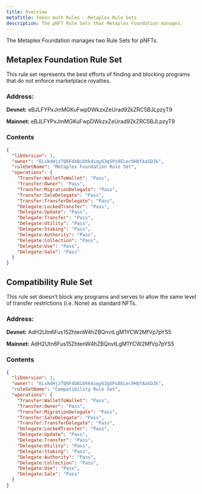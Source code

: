 ```yaml
---
title: Overview
metaTitle: Token Auth Rules - Metaplex Rule Sets
description: The pNFT Rule Sets that Metaplex Foundation manages.
---
```

The Metaplex Foundation manages two Rule Sets for pNFTs.

## Metaplex Foundation Rule Set
This rule set represents the best efforts of finding and blocking programs that do not enforce marketplace royalties.

### Address:
**Devnet:** eBJLFYPxJmMGKuFwpDWkzxZeUrad92kZRC5BJLpzyT9

**Mainnet:** eBJLFYPxJmMGKuFwpDWkzxZeUrad92kZRC5BJLpzyT9

### Contents
```json
{
  "libVersion": 1,
  "owner": "ELskdHjzTQ6F4bBibhk4iqy63gSPs8ELec9HbfAaSDJk",
  "ruleSetName": "Metaplex Foundation Rule Set",
  "operations": {
    "Transfer:WalletToWallet": "Pass",
    "Transfer:Owner": "Pass",
    "Transfer:MigrationDelegate": "Pass",
    "Transfer:SaleDelegate": "Pass",
    "Transfer:TransferDelegate": "Pass",
    "Delegate:LockedTransfer": "Pass",
    "Delegate:Update": "Pass",
    "Delegate:Transfer": "Pass",
    "Delegate:Utility": "Pass",
    "Delegate:Staking": "Pass",
    "Delegate:Authority": "Pass",
    "Delegate:Collection": "Pass",
    "Delegate:Use": "Pass",
    "Delegate:Sale": "Pass"
  }
}
```

## Compatibility Rule Set
This rule set doesn't block any programs and serves to allow the same level of transfer restrictions (i.e. None) as standard NFTs.

### Address:
**Devnet:** AdH2Utn6Fus15ZhtenW4hZBQnvtLgM1YCW2MfVp7pYS5

**Mainnet:** AdH2Utn6Fus15ZhtenW4hZBQnvtLgM1YCW2MfVp7pYS5

### Contents
```json
{
  "libVersion": 1,
  "owner": "ELskdHjzTQ6F4bBibhk4iqy63gSPs8ELec9HbfAaSDJk",
  "ruleSetName": "Compatibility Rule Set",
  "operations": {
    "Transfer:WalletToWallet": "Pass",
    "Transfer:Owner": "Pass",
    "Transfer:MigrationDelegate": "Pass",
    "Transfer:SaleDelegate": "Pass",
    "Transfer:TransferDelegate": "Pass",
    "Delegate:LockedTransfer": "Pass",
    "Delegate:Update": "Pass",
    "Delegate:Transfer": "Pass",
    "Delegate:Utility": "Pass",
    "Delegate:Staking": "Pass",
    "Delegate:Authority": "Pass",
    "Delegate:Collection": "Pass",
    "Delegate:Use": "Pass",
    "Delegate:Sale": "Pass"
  }
}

```